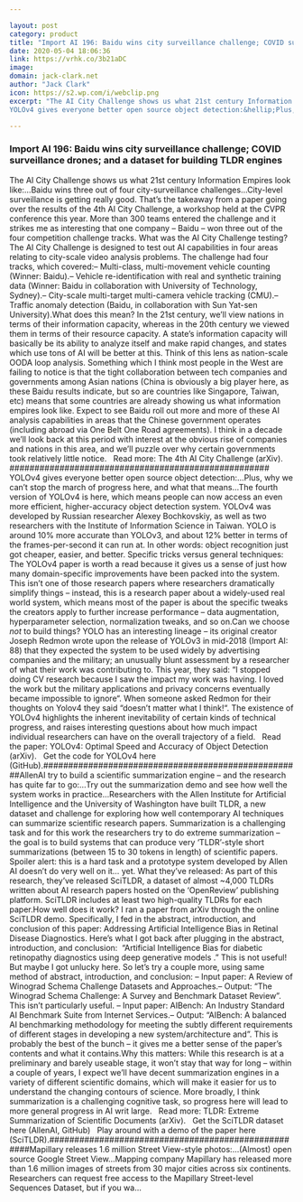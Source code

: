 ```yaml
---

layout: post
category: product
title: "Import AI 196: Baidu wins city surveillance challenge; COVID surveillance drones; and a dataset for building TLDR engines"
date: 2020-05-04 18:06:36
link: https://vrhk.co/3b21aDC
image: 
domain: jack-clark.net
author: "Jack Clark"
icon: https://s2.wp.com/i/webclip.png
excerpt: "The AI City Challenge shows us what 21st century Information Empires look like:&hellip;Baidu wins three out of four city-surveillance challenges&hellip;City-level surveillance is getting really good. That&rsquo;s the takeaway from a paper going over the results of the 4th AI City Challenge, a workshop held at the CVPR conference this year. More than 300 teams entered the challenge and it strikes me as interesting that one company &ndash; Baidu &ndash; won three out of the four competition challenge tracks. What was the AI City Challenge testing? The AI City Challenge is designed to test out AI capabilities in four areas relating to city-scale video analysis problems. The challenge had four tracks, which covered:&ndash; Multi-class, multi-movement vehicle counting (Winner: Baidu).&ndash; Vehicle re-identification with real and synthetic training data (Winner: Baidu in collaboration with University of Technology, Sydney).&ndash; City-scale multi-target multi-camera vehicle tracking (CMU).&ndash; Traffic anomaly detection (Baidu, in collaboration with Sun Yat-sen University).What does this mean? In the 21st century, we&rsquo;ll view nations in terms of their information capacity, whereas in the 20th century we viewed them in terms of their resource capacity. A state&rsquo;s information capacity will basically be its ability to analyze itself and make rapid changes, and states which use tons of AI will be better at this. Think of this lens as nation-scale OODA loop analysis. Something which I think most people in the West are failing to notice is that the tight collaboration between tech companies and governments among Asian nations (China is obviously a big player here, as these Baidu results indicate, but so are countries like Singapore, Taiwan, etc) means that some countries are already showing us what information empires look like. Expect to see Baidu roll out more and more of these AI analysis capabilities in areas that the Chinese government operates (including abroad via One Belt One Road agreements). I think in a decade we&rsquo;ll look back at this period with interest at the obvious rise of companies and nations in this area, and we&rsquo;ll puzzle over why certain governments took relatively little notice.  &nbsp; Read more: The 4th AI City Challenge (arXiv). ####################################################
YOLOv4 gives everyone better open source object detection:&hellip;Plus, why we can&rsquo;t stop the march of progress here, and what that means&hellip;The fourth version of YOLOv4 is here, which means people can now access an even more efficient, higher-accuracy object detection system. YOLOv4 was developed by Russian researcher Alexey Bochkovskiy, as well as two researchers with the Institute of Information Science in Taiwan. YOLO is around 10% more accurate than YOLOv3, and about 12% better in terms of the frames-per-second it can run at. In other words: object recognition just got cheaper, easier, and better. Specific tricks versus general techniques: The YOLOv4 paper is worth a read because it gives us a sense of just how many domain-specific improvements have been packed into the system. This isn&rsquo;t one of those research papers where researchers dramatically simplify things &ndash; instead, this is a research paper about a widely-used real world system, which means most of the paper is about the specific tweaks the creators apply to further increase performance &ndash; data augmentation, hyperparameter selection, normalization tweaks, and so on.Can we choose _not_ to build things? YOLO has an interesting lineage &ndash; its original creator Joseph Redmon wrote upon the release of YOLOv3 in mid-2018 (Import AI: 88) that they expected the system to be used widely by advertising companies and the military; an unusually blunt assessment by a researcher of what their work was contributing to. This year, they said: &ldquo;I stopped doing CV research because I saw the impact my work was having. I loved the work but the military applications and privacy concerns eventually became impossible to ignore&ldquo;. When someone asked Redmon for their thoughts on Yolov4 they said &ldquo;doesn&rsquo;t matter what I think!&ldquo;. The existence of YOLOv4 highlights the inherent inevitability of certain kinds of technical progress, and raises interesting questions about how much impact individual researchers can have on the overall trajectory of a field.  &nbsp; Read the paper: YOLOv4: Optimal Speed and Accuracy of Object Detection (arXiv). &nbsp; Get the code for YOLOv4 here (GitHub).####################################################AllenAI try to build a scientific summarization engine &ndash; and the research has quite far to go:&hellip;Try out the summarization demo and see how well the system works in practice&hellip;Researchers with the Allen Institute for Artificial Intelligence and the University of Washington have built TLDR, a new dataset and challenge for exploring how well contemporary AI techniques can summarize scientific research papers. Summarization is a challenging task and for this work the researchers try to do extreme summarization &ndash; the goal is to build systems that can produce very &lsquo;TLDR&rsquo;-style short summarizations (between 15 to 30 tokens in length) of scientific papers. Spoiler alert: this is a hard task and a prototype system developed by Allen AI doesn&rsquo;t do very well on it&hellip; yet. What they&rsquo;ve released: As part of this research, they&rsquo;ve released SciTLDR, a dataset of almost ~4,000 TLDRs written about AI research papers hosted on the &lsquo;OpenReview&rsquo; publishing platform. SciTLDR includes at least two high-quality TLDRs for each paper.How well does it work? I ran a paper from arXiv through the online SciTLDR demo. Specifically, I fed in the abstract, introduction, and conclusion of this paper: Addressing Artificial Intelligence Bias in Retinal Disease Diagnostics. Here&rsquo;s what I got back after plugging in the abstract, introduction, and conclusion:&nbsp; &ldquo;Artificial Intelligence Bias for diabetic retinopathy diagnostics using deep generative models .&rdquo; This is not useful!  &nbsp; But maybe I got unlucky here. So let&rsquo;s try a couple more, using same method of abstract, introduction, and conclusion: &ndash; Input paper: A Review of Winograd Schema Challenge Datasets and Approaches.&ndash; Output: &ldquo;The Winograd Schema Challenge: A Survey and Benchmark Dataset Review&rdquo;. This isn&rsquo;t particularly useful. &ndash; Input paper: AIBench: An Industry Standard AI Benchmark Suite from Internet Services.&ndash; Output: &ldquo;AIBench: A balanced AI benchmarking methodology for meeting the subtly different requirements of different stages in developing a new system/architecture and&rdquo;. This is probably the best of the bunch &ndash; it gives me a better sense of the paper&rsquo;s contents and what it contains.Why this matters: While this research is at a preliminary and barely useable stage, it won&rsquo;t stay that way for long &ndash; within a couple of years, I expect we&rsquo;ll have decent summarization engines in a variety of different scientific domains, which will make it easier for us to understand the changing contours of science. More broadly, I think summarization is a challenging cognitive task, so progress here will lead to more general progress in AI writ large.  &nbsp; Read more: TLDR: Extreme Summarization of Scientific Documents (arXiv).  &nbsp; Get the SciTLDR dataset here (AllenAI, GitHub) &nbsp; Play around with a demo of the paper here (SciTLDR).####################################################Mapillary releases 1.6 million Street View-style photos:&hellip;(Almost) open source Google Street View&hellip;Mapping company Mapillary has released more than 1.6 million images of streets from 30 major cities across six continents. Researchers can request free access to the Mapillary Street-level Sequences Dataset, but if you wa…"

---
```


### Import AI 196: Baidu wins city surveillance challenge; COVID surveillance drones; and a dataset for building TLDR engines

The AI City Challenge shows us what 21st century Information Empires look like:&hellip;Baidu wins three out of four city-surveillance challenges&hellip;City-level surveillance is getting really good. That&rsquo;s the takeaway from a paper going over the results of the 4th AI City Challenge, a workshop held at the CVPR conference this year. More than 300 teams entered the challenge and it strikes me as interesting that one company &ndash; Baidu &ndash; won three out of the four competition challenge tracks. What was the AI City Challenge testing? The AI City Challenge is designed to test out AI capabilities in four areas relating to city-scale video analysis problems. The challenge had four tracks, which covered:&ndash; Multi-class, multi-movement vehicle counting (Winner: Baidu).&ndash; Vehicle re-identification with real and synthetic training data (Winner: Baidu in collaboration with University of Technology, Sydney).&ndash; City-scale multi-target multi-camera vehicle tracking (CMU).&ndash; Traffic anomaly detection (Baidu, in collaboration with Sun Yat-sen University).What does this mean? In the 21st century, we&rsquo;ll view nations in terms of their information capacity, whereas in the 20th century we viewed them in terms of their resource capacity. A state&rsquo;s information capacity will basically be its ability to analyze itself and make rapid changes, and states which use tons of AI will be better at this. Think of this lens as nation-scale OODA loop analysis. Something which I think most people in the West are failing to notice is that the tight collaboration between tech companies and governments among Asian nations (China is obviously a big player here, as these Baidu results indicate, but so are countries like Singapore, Taiwan, etc) means that some countries are already showing us what information empires look like. Expect to see Baidu roll out more and more of these AI analysis capabilities in areas that the Chinese government operates (including abroad via One Belt One Road agreements). I think in a decade we&rsquo;ll look back at this period with interest at the obvious rise of companies and nations in this area, and we&rsquo;ll puzzle over why certain governments took relatively little notice.  &nbsp; Read more: The 4th AI City Challenge (arXiv). ####################################################
YOLOv4 gives everyone better open source object detection:&hellip;Plus, why we can&rsquo;t stop the march of progress here, and what that means&hellip;The fourth version of YOLOv4 is here, which means people can now access an even more efficient, higher-accuracy object detection system. YOLOv4 was developed by Russian researcher Alexey Bochkovskiy, as well as two researchers with the Institute of Information Science in Taiwan. YOLO is around 10% more accurate than YOLOv3, and about 12% better in terms of the frames-per-second it can run at. In other words: object recognition just got cheaper, easier, and better. Specific tricks versus general techniques: The YOLOv4 paper is worth a read because it gives us a sense of just how many domain-specific improvements have been packed into the system. This isn&rsquo;t one of those research papers where researchers dramatically simplify things &ndash; instead, this is a research paper about a widely-used real world system, which means most of the paper is about the specific tweaks the creators apply to further increase performance &ndash; data augmentation, hyperparameter selection, normalization tweaks, and so on.Can we choose _not_ to build things? YOLO has an interesting lineage &ndash; its original creator Joseph Redmon wrote upon the release of YOLOv3 in mid-2018 (Import AI: 88) that they expected the system to be used widely by advertising companies and the military; an unusually blunt assessment by a researcher of what their work was contributing to. This year, they said: &ldquo;I stopped doing CV research because I saw the impact my work was having. I loved the work but the military applications and privacy concerns eventually became impossible to ignore&ldquo;. When someone asked Redmon for their thoughts on Yolov4 they said &ldquo;doesn&rsquo;t matter what I think!&ldquo;. The existence of YOLOv4 highlights the inherent inevitability of certain kinds of technical progress, and raises interesting questions about how much impact individual researchers can have on the overall trajectory of a field.  &nbsp; Read the paper: YOLOv4: Optimal Speed and Accuracy of Object Detection (arXiv). &nbsp; Get the code for YOLOv4 here (GitHub).####################################################AllenAI try to build a scientific summarization engine &ndash; and the research has quite far to go:&hellip;Try out the summarization demo and see how well the system works in practice&hellip;Researchers with the Allen Institute for Artificial Intelligence and the University of Washington have built TLDR, a new dataset and challenge for exploring how well contemporary AI techniques can summarize scientific research papers. Summarization is a challenging task and for this work the researchers try to do extreme summarization &ndash; the goal is to build systems that can produce very &lsquo;TLDR&rsquo;-style short summarizations (between 15 to 30 tokens in length) of scientific papers. Spoiler alert: this is a hard task and a prototype system developed by Allen AI doesn&rsquo;t do very well on it&hellip; yet. What they&rsquo;ve released: As part of this research, they&rsquo;ve released SciTLDR, a dataset of almost ~4,000 TLDRs written about AI research papers hosted on the &lsquo;OpenReview&rsquo; publishing platform. SciTLDR includes at least two high-quality TLDRs for each paper.How well does it work? I ran a paper from arXiv through the online SciTLDR demo. Specifically, I fed in the abstract, introduction, and conclusion of this paper: Addressing Artificial Intelligence Bias in Retinal Disease Diagnostics. Here&rsquo;s what I got back after plugging in the abstract, introduction, and conclusion:&nbsp; &ldquo;Artificial Intelligence Bias for diabetic retinopathy diagnostics using deep generative models .&rdquo; This is not useful!  &nbsp; But maybe I got unlucky here. So let&rsquo;s try a couple more, using same method of abstract, introduction, and conclusion: &ndash; Input paper: A Review of Winograd Schema Challenge Datasets and Approaches.&ndash; Output: &ldquo;The Winograd Schema Challenge: A Survey and Benchmark Dataset Review&rdquo;. This isn&rsquo;t particularly useful. &ndash; Input paper: AIBench: An Industry Standard AI Benchmark Suite from Internet Services.&ndash; Output: &ldquo;AIBench: A balanced AI benchmarking methodology for meeting the subtly different requirements of different stages in developing a new system/architecture and&rdquo;. This is probably the best of the bunch &ndash; it gives me a better sense of the paper&rsquo;s contents and what it contains.Why this matters: While this research is at a preliminary and barely useable stage, it won&rsquo;t stay that way for long &ndash; within a couple of years, I expect we&rsquo;ll have decent summarization engines in a variety of different scientific domains, which will make it easier for us to understand the changing contours of science. More broadly, I think summarization is a challenging cognitive task, so progress here will lead to more general progress in AI writ large.  &nbsp; Read more: TLDR: Extreme Summarization of Scientific Documents (arXiv).  &nbsp; Get the SciTLDR dataset here (AllenAI, GitHub) &nbsp; Play around with a demo of the paper here (SciTLDR).####################################################Mapillary releases 1.6 million Street View-style photos:&hellip;(Almost) open source Google Street View&hellip;Mapping company Mapillary has released more than 1.6 million images of streets from 30 major cities across six continents. Researchers can request free access to the Mapillary Street-level Sequences Dataset, but if you wa…